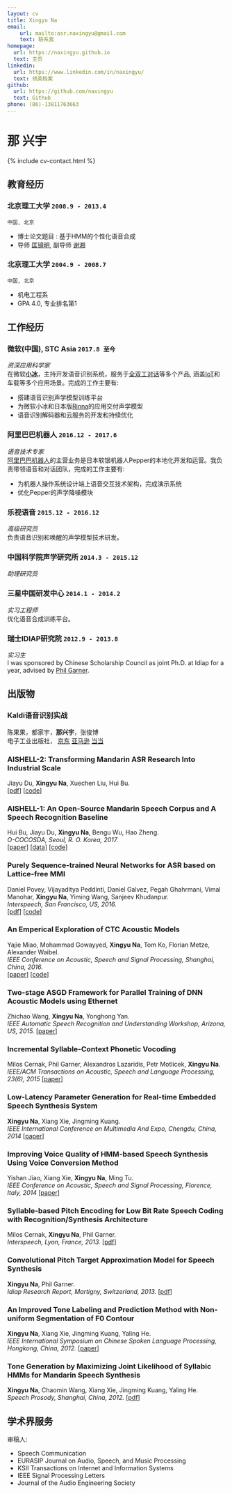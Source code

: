 ```yaml
---
layout: cv
title: Xingyu Na
email: 
    url: mailto:asr.naxingyu@gmail.com
    text: 联系我
homepage:
  url: https://naxingyu.github.io
  text: 主页
linkedin:
  url: https://www.linkedin.com/in/naxingyu/
  text: 领英档案
github:
  url: https://github.com/naxingyu
  text: Github
phone: (86)-13811763663
---
```


# **那** 兴宇

<!--
include contact information from the front matter
Supported arguments:
    - homepage: url, text
    - phone
    - email
-->

{% include cv-contact.html %}

## 教育经历

### **北京理工大学** `2008.9 - 2013.4`

```
中国, 北京
```

- 博士论文题目 : 基于HMM的个性化语音合成
- 导师 [匡镜明](http://renshichu.bit.edu.cn//mxms/jcrc/112702.htm), 副导师 [谢湘](http://sie.bit.edu.cn/szdw/jstd/txjzyjs2/51591.htm)

### **北京理工大学** `2004.9 - 2008.7`

```
中国, 北京
```

- 机电工程系
- GPA 4.0, 专业排名第1

## 工作经历

### **微软(中国), STC Asia** `2017.8 至今 `

_资深应用科学家_<br>
在微软[**小冰**](https://news.microsoft.com/apac/features/much-more-than-a-chatbot-chinas-xiaoice-mixes-ai-with-emotions-and-wins-over-millions-of-fans/)，主持开发语音识别系统，服务于[全双工对话](https://blogs.microsoft.com/ai/xiaoice-full-duplex/)等多个产品, 涵盖[IoT](https://pandaily.com/ces2018-microsoft-xiaomi-unveil-worlds-first-dual-ai-voice-assistant/)和车载等多个应用场景。完成的工作主要有:
* 搭建语音识别声学模型训练平台
* 为微软小冰和日本版[Rinna](https://www.rinna.jp/)的应用交付声学模型
* 语音识别解码器和云服务的开发和持续优化

### **阿里巴巴机器人** `2016.12 - 2017.6`

_语音技术专家_<br>
[阿里巴巴机器人](https://www.softbankrobotics.com/corp/pressroom/20161013a/)的主营业务是日本软银机器人Pepper的本地化开发和运营。我负责带领语音和对话团队，完成的工作主要有:
* 为机器人操作系统设计端上语音交互技术架构，完成演示系统
* 优化Pepper的声学降噪模块

### **乐视语音** `2015.12 - 2016.12`

_高级研究员_<br>
负责语音识别和唤醒的声学模型技术研发。

### **中国科学院声学研究所** `2014.3 - 2015.12`

_助理研究员_<br>

### **三星中国研发中心** `2014.1 - 2014.2`

_实习工程师_<br>
优化语音合成训练平台。

### **瑞士IDIAP研究院** `2012.9 - 2013.8`

_实习生_<br>
I was sponsored by Chinese Scholarship Council as joint Ph.D. at Idiap for a year, advised by [Phil Garner](http://www.idiap.ch/~pgarner).

## 出版物

### **Kaldi语音识别实战**

陈果果，都家宇，**那兴宇**，张俊博<br>
电子工业出版社，
[京东](https://item.jd.com/12833388.html)
[亚马逊](https://www.amazon.cn/dp/B088QX6Q1J)
[当当](http://product.dangdang.com/28529384.html)

### **AISHELL-2: Transforming Mandarin ASR Research Into Industrial Scale**

Jiayu Du, **Xingyu Na**, Xuechen Liu, Hui Bu.<br>
[[pdf](https://arxiv.org/pdf/1808.10583.pdf)]
[[code](https://github.com/kaldi-asr/kaldi/tree/master/egs/aishell2)]

### **AISHELL-1: An Open-Source Mandarin Speech Corpus and A Speech Recognition Baseline**

Hui Bu, Jiayu Du, **Xingyu Na**, Bengu Wu, Hao Zheng.<br> _O-COCOSDA, Seoul, R. O. Korea, 2017._<br>
[[paper](https://ieeexplore.ieee.org/document/8384449)]
[[data](http://www.openslr.org/33/)]
[[code](https://github.com/kaldi-asr/kaldi/tree/master/egs/aishell)]

### **Purely Sequence-trained Neural Networks for ASR based on Lattice-free MMI**

Daniel Povey, Vijayaditya Peddinti, Daniel Galvez, Pegah Ghahrmani, Vimal Manohar, **Xingyu Na**, Yiming Wang, Sanjeev Khudanpur.<br> _Interspeech, San Francisco, US, 2016._<br>
[[pdf](http://isca-speech.org/archive/Interspeech_2016/pdfs/0595.PDF)]
[[code](https://github.com/kaldi-asr/kaldi/blob/master/egs/fisher_swbd/s5/local/chain/run_tdnn_7b.sh)]

### **An Emperical Exploration of CTC Acoustic Models**

Yajie Miao, Mohammad Gowayyed, **Xingyu Na**, Tom Ko, Florian Metze, Alexander Waibel.<br> _IEEE Conference on Acoustic, Speech and Signal Processing, Shanghai, China, 2016._<br>
[[paper](http://ieeexplore.ieee.org/document/7472152)]
[[code](https://github.com/srvk/eesen/tree/master/asr_egs/hkust/v1)]

### **Two-stage ASGD Framework for Parallel Training of DNN Acoustic Models using Ethernet**

Zhichao Wang, **Xingyu Na**, Yonghong Yan.<br> _IEEE Automatic Speech Recognition and Understanding Workshop, Arizona, US, 2015._ [[paper](http://ieeexplore.ieee.org/document/7404774)]<br>

### **Incremental Syllable-Context Phonetic Vocoding**

Milos Cernak, Phil Garner, Alexandros Lazaridis, Petr Motlicek, **Xingyu Na**.<br>
_IEEE/ACM Transactions on Acoustic, Speech and Language Processing, 23(6), 2015_ [[paper](http://ieeexplore.ieee.org/document/7073585)]<br>

### **Low-Latency Parameter Generation for Real-time Embedded Speech Synthesis System**

**Xingyu Na**, Xiang Xie, Jingming Kuang.<br>
_IEEE International Conference on Multimedia And Expo, Chengdu, China, 2014_ [[paper](http://ieeexplore.ieee.org/document/6890197)]<br>

### **Improving Voice Quality of HMM-based Speech Synthesis Using Voice Conversion Method**

Yishan Jiao, Xiang Xie, **Xingyu Na**, Ming Tu.<br>
_IEEE Conference on Acoustic, Speech and Signal Processing, Florence, Italy, 2014_ [[paper](http://ieeexplore.ieee.org/document/6855141)]<br>

### **Syllable-based Pitch Encoding for Low Bit Rate Speech Coding with Recognition/Synthesis Architecture**

Milos Cernak, **Xingyu Na**, Phil Garner.<br>
_Interspeech, Lyon, France, 2013._ [[pdf](http://isca-speech.org/archive/archive_papers/interspeech_2013/i13_3449.pdf)]<br>

### **Convolutional Pitch Target Approximation Model for Speech Synthesis**

**Xingyu Na**, Phil Garner.<br>
_Idiap Research Report, Martigny, Switzerland, 2013._ [[pdf](http://publications.idiap.ch/downloads/reports/2013/Na_Idiap-RR-05-2013.pdf)]<br>

### **An Improved Tone Labeling and Prediction Method with Non-uniform Segmentation of F0 Contour**

**Xingyu Na**, Xiang Xie, Jingming Kuang, Yaling He.<br>
_IEEE International Symposium on Chinese Spoken Language Processing, Hongkong, China, 2012._ [[paper](http://ieeexplore.ieee.org/document/6423467)]<br>

### **Tone Generation by Maximizing Joint Likelihood of Syllabic HMMs for Mandarin Speech Synthesis**

**Xingyu Na**, Chaomin Wang, Xiang Xie, Jingming Kuang, Yaling He.<br>
_Speech Prosody, Shanghai, China, 2012._ [[pdf](http://isca-speech.org/archive/sp2012/papers/sp12_023.pdf)]<br>

## 学术界服务

审稿人:
* Speech Communication
* EURASIP Journal on Audio, Speech, and Music Processing
* KSII Transactions on Internet and Information Systems
* IEEE Signal Processing Letters
* Journal of the Audio Engineering Society

<!-- ### Footer

Last updated: May 2013 -->
